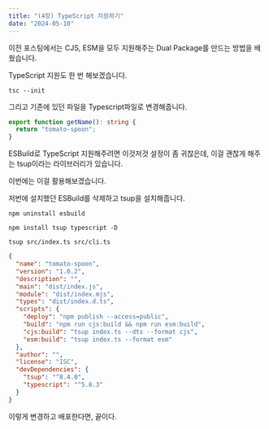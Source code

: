 ```yaml
---
title: "(4장) TypeScript 지원하기"
date: "2024-05-10"
---
```


이전 포스팅에서는 CJS, ESM을 모두 지원해주는 Dual Package를 만드는 방법을 배웠습니다.

TypeScript 지원도 한 번 해보겠습니다.

```terminal
tsc --init
```

그리고 기존에 있던 파일을 Typescript파일로 변경해줍니다.

```typescript:index.ts
export function getName(): string {
  return "tomato-spoon";
}
```

ESBuild로 TypeScript 지원해주려면 이것저것 설정이 좀 귀찮은데, 이걸 괜찮게 해주는 tsup이라는 라이브러리가 있습니다.

이번에는 이걸 활용해보겠습니다.

저번에 설치했던 ESBuild를 삭제하고 tsup을 설치해줍니다.

```terminal
npm uninstall esbuild
```

```terminal
npm install tsup typescript -D
```

```
tsup src/index.ts src/cli.ts
```

```json
{
  "name": "tomato-spoon",
  "version": "1.0.2",
  "description": "",
  "main": "dist/index.js",
  "module": "dist/index.mjs",
  "types": "dist/index.d.ts",
  "scripts": {
    "deploy": "npm publish --access=public",
    "build": "npm run cjs:build && npm run esm:build",
    "cjs:build": "tsup index.ts --dts --format cjs",
    "esm:build": "tsup index.ts --format esm"
  },
  "author": "",
  "license": "ISC",
  "devDependencies": {
    "tsup": "^8.4.0",
    "typescript": "^5.8.3"
  }
}
```

이렇게 변경하고 배포한다면, 끝이다.
